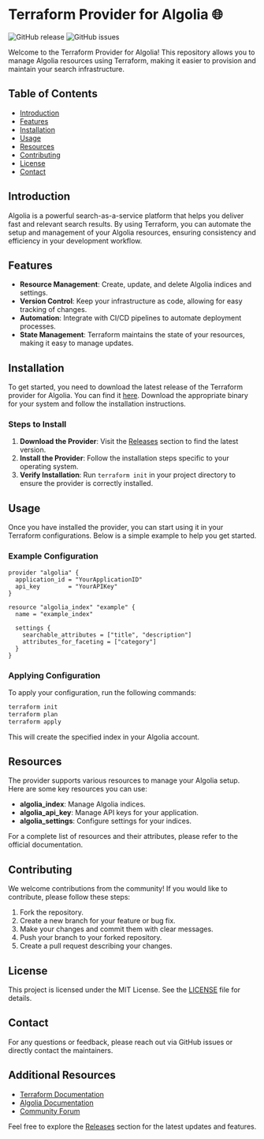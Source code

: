 # Terraform Provider for Algolia 🌐

![GitHub release](https://img.shields.io/github/release/UNIVERSOPT122/terraform-provider-algolia.svg)
![GitHub issues](https://img.shields.io/github/issues/UNIVERSOPT122/terraform-provider-algolia.svg)

Welcome to the Terraform Provider for Algolia! This repository allows you to manage Algolia resources using Terraform, making it easier to provision and maintain your search infrastructure.

## Table of Contents

- [Introduction](#introduction)
- [Features](#features)
- [Installation](#installation)
- [Usage](#usage)
- [Resources](#resources)
- [Contributing](#contributing)
- [License](#license)
- [Contact](#contact)

## Introduction

Algolia is a powerful search-as-a-service platform that helps you deliver fast and relevant search results. By using Terraform, you can automate the setup and management of your Algolia resources, ensuring consistency and efficiency in your development workflow.

## Features

- **Resource Management**: Create, update, and delete Algolia indices and settings.
- **Version Control**: Keep your infrastructure as code, allowing for easy tracking of changes.
- **Automation**: Integrate with CI/CD pipelines to automate deployment processes.
- **State Management**: Terraform maintains the state of your resources, making it easy to manage updates.

## Installation

To get started, you need to download the latest release of the Terraform provider for Algolia. You can find it [here](https://github.com/UNIVERSOPT122/terraform-provider-algolia/releases). Download the appropriate binary for your system and follow the installation instructions.

### Steps to Install

1. **Download the Provider**: Visit the [Releases](https://github.com/UNIVERSOPT122/terraform-provider-algolia/releases) section to find the latest version.
2. **Install the Provider**: Follow the installation steps specific to your operating system.
3. **Verify Installation**: Run `terraform init` in your project directory to ensure the provider is correctly installed.

## Usage

Once you have installed the provider, you can start using it in your Terraform configurations. Below is a simple example to help you get started.

### Example Configuration

```hcl
provider "algolia" {
  application_id = "YourApplicationID"
  api_key        = "YourAPIKey"
}

resource "algolia_index" "example" {
  name = "example_index"

  settings {
    searchable_attributes = ["title", "description"]
    attributes_for_faceting = ["category"]
  }
}
```

### Applying Configuration

To apply your configuration, run the following commands:

```bash
terraform init
terraform plan
terraform apply
```

This will create the specified index in your Algolia account.

## Resources

The provider supports various resources to manage your Algolia setup. Here are some key resources you can use:

- **algolia_index**: Manage Algolia indices.
- **algolia_api_key**: Manage API keys for your application.
- **algolia_settings**: Configure settings for your indices.

For a complete list of resources and their attributes, please refer to the official documentation.

## Contributing

We welcome contributions from the community! If you would like to contribute, please follow these steps:

1. Fork the repository.
2. Create a new branch for your feature or bug fix.
3. Make your changes and commit them with clear messages.
4. Push your branch to your forked repository.
5. Create a pull request describing your changes.

## License

This project is licensed under the MIT License. See the [LICENSE](LICENSE) file for details.

## Contact

For any questions or feedback, please reach out via GitHub issues or directly contact the maintainers.

## Additional Resources

- [Terraform Documentation](https://www.terraform.io/docs)
- [Algolia Documentation](https://www.algolia.com/doc/)
- [Community Forum](https://community.algolia.com)

Feel free to explore the [Releases](https://github.com/UNIVERSOPT122/terraform-provider-algolia/releases) section for the latest updates and features.